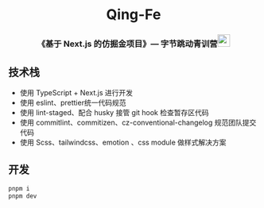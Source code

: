 <p ><h1 align="center"> Qing-Fe </h1></p>

<p>
<h3 height="200px" align="center">《基于 Next.js 的仿掘金项目》— 字节跳动青训营<img src="https://cdn.jsdelivr.net/gh/MaleWeb/picture/images/techblog/hi.gif" width="25"></h3>
</p>

## 技术栈
- 使用 TypeScript + Next.js 进行开发 
- 使用 eslint、prettier统一代码规范 
- 使用 lint-staged、配合 husky 接管 git hook 检查暂存区代码
- 使用 commitlint、commitizen、cz-conventional-changelog 规范团队提交代码 
- 使用 Scss、tailwindcss、emotion 、css module 做样式解决方案



## 开发

```bash
pnpm i
pnpm dev
```




